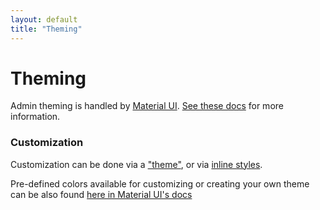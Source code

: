 ```yaml
---
layout: default
title: "Theming"
---
```


# Theming

Admin theming is handled by [Material UI](http://www.material-ui.com/#/customization/themes). [See these docs](http://www.material-ui.com/#/customization/themes) for more information.

### Customization

Customization can be done via a ["theme"](http://www.material-ui.com/#/customization/themes), or via [inline styles](http://www.material-ui.com/#/customization/styles).

Pre-defined colors available for customizing or creating your own theme can be also found [here in Material UI's docs](http://www.material-ui.com/#/customization/colors)
